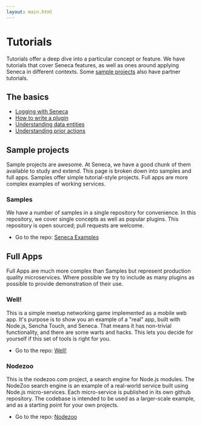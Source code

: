 ```yaml
---
layout: main.html
---
```


# Tutorials
Tutorials offer a deep dive into a particular concept or feature. We have tutorials
that cover Seneca features, as well as ones around applying Seneca in different contexts. Some [sample projects][]
also have partner tutorials.

## The basics

- [Logging with Seneca][]
- [How to write a plugin][]
- [Understanding data entities][]
- [Understanding prior actions][]

## Sample projects
Sample projects are awesome. At Seneca, we have a good chunk of them available to study and extend. This page
is broken down into samples and full apps. Samples offer simple tutorial-style projects. Full apps are more complex
examples of working services.

### Samples
We have a number of samples in a single repository for convenience. In this repository, we cover single concepts
as well as popular plugins. This repository is open sourced; pull requests are welcome.

- Go to the repo: [Seneca Examples][]

## Full Apps
Full Apps are much more complex than Samples but represent production quality microservices. Where possible we
try to include as many plugins as possible to provide demonstration of their use.

### Well!
This is a simple meetup networking game implemented as a mobile web app. It's purpose is to show you an example of a "real" app, built with Node.js, Sencha Touch, and Seneca. That means it has non-trivial functionality, and there are some warts and hacks. This lets you decide for yourself if this set of tools is right for you.

- Go to the repo: [Well!][]

### Nodezoo
This is the nodezoo.com project, a search engine for Node.js modules. The NodeZoo search engine is an example of a real-world service built using Node.js micro-services. Each micro-service is published in its own github repository. The codebase is intended to be used as a larger-scale example, and as a starting point for your own projects.

- Go to the repo: [Nodezoo][]

[Sample Projects]: /tutorials/#samples
[Logging with Seneca]: /tutorials/logging-with-seneca.html
[How to write a Plugin]: /tutorials/how-to-write-a-plugin.html
[Understanding Data Entities]: /tutorials/understanding-data-entities.html
[Understanding Prior Actions]: /tutorials/understanding-prior-actions.html
[Seneca Examples]: https://github.com/rjrodger/seneca-examples
[Well!]: https://github.com/nearform/well
[Nodezoo]: https://github.com/rjrodger/nodezoo
